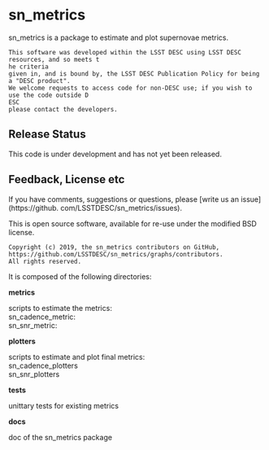 # sn_metrics

sn_metrics is a package to estimate and plot supernovae metrics.


```
This software was developed within the LSST DESC using LSST DESC resources, and so meets t
he criteria 
given in, and is bound by, the LSST DESC Publication Policy for being a "DESC product". 
We welcome requests to access code for non-DESC use; if you wish to use the code outside D
ESC 
please contact the developers.

```
## Release Status

This code is under development and has not yet been released.



## Feedback, License etc

If you have comments, suggestions or questions, please [write us an issue](https://github.
com/LSSTDESC/sn_metrics/issues).

This is open source software, available for re-use under the modified BSD license.

```
Copyright (c) 2019, the sn_metrics contributors on GitHub, https://github.com/LSSTDESC/sn_metrics/graphs/contributors.
All rights reserved.
```



It is composed of the following directories:

  **metrics**

scripts to estimate the metrics:  
sn_cadence_metric:  
sn_snr_metric:   

  **plotters**

scripts to estimate and plot final metrics:  
sn_cadence_plotters  
sn_snr_plotters  

  **tests**
  
unittary tests for existing metrics  

  **docs**
  
 doc of the sn_metrics package  
